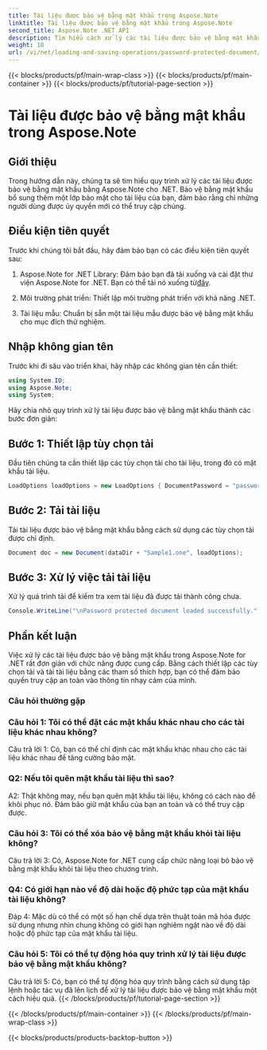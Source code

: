 ```yaml
---
title: Tài liệu được bảo vệ bằng mật khẩu trong Aspose.Note
linktitle: Tài liệu được bảo vệ bằng mật khẩu trong Aspose.Note
second_title: Aspose.Note .NET API
description: Tìm hiểu cách xử lý các tài liệu được bảo vệ bằng mật khẩu bằng Aspose.Note for .NET. Bảo mật thông tin nhạy cảm của bạn một cách dễ dàng.
weight: 18
url: /vi/net/loading-and-saving-operations/password-protected-document/
---
```


{{< blocks/products/pf/main-wrap-class >}}
{{< blocks/products/pf/main-container >}}
{{< blocks/products/pf/tutorial-page-section >}}

# Tài liệu được bảo vệ bằng mật khẩu trong Aspose.Note

## Giới thiệu

Trong hướng dẫn này, chúng ta sẽ tìm hiểu quy trình xử lý các tài liệu được bảo vệ bằng mật khẩu bằng Aspose.Note cho .NET. Bảo vệ bằng mật khẩu bổ sung thêm một lớp bảo mật cho tài liệu của bạn, đảm bảo rằng chỉ những người dùng được ủy quyền mới có thể truy cập chúng.

## Điều kiện tiên quyết

Trước khi chúng tôi bắt đầu, hãy đảm bảo bạn có các điều kiện tiên quyết sau:

1. Aspose.Note for .NET Library: Đảm bảo bạn đã tải xuống và cài đặt thư viện Aspose.Note for .NET. Bạn có thể tải nó xuống từ[đây](https://releases.aspose.com/note/net/).

2. Môi trường phát triển: Thiết lập môi trường phát triển với khả năng .NET.

3. Tài liệu mẫu: Chuẩn bị sẵn một tài liệu mẫu được bảo vệ bằng mật khẩu cho mục đích thử nghiệm.

## Nhập không gian tên

Trước khi đi sâu vào triển khai, hãy nhập các không gian tên cần thiết:

```csharp
using System.IO;
using Aspose.Note;
using System;
```

Hãy chia nhỏ quy trình xử lý tài liệu được bảo vệ bằng mật khẩu thành các bước đơn giản:

## Bước 1: Thiết lập tùy chọn tải

Đầu tiên chúng ta cần thiết lập các tùy chọn tải cho tài liệu, trong đó có mật khẩu tài liệu.

```csharp
LoadOptions loadOptions = new LoadOptions { DocumentPassword = "password" };
```

## Bước 2: Tải tài liệu

Tải tài liệu được bảo vệ bằng mật khẩu bằng cách sử dụng các tùy chọn tải được chỉ định.

```csharp
Document doc = new Document(dataDir + "Sample1.one", loadOptions);
```

## Bước 3: Xử lý việc tải tài liệu

Xử lý quá trình tải để kiểm tra xem tài liệu đã được tải thành công chưa.

```csharp
Console.WriteLine("\nPassword protected document loaded successfully.");
```

## Phần kết luận

Việc xử lý các tài liệu được bảo vệ bằng mật khẩu trong Aspose.Note for .NET rất đơn giản với chức năng được cung cấp. Bằng cách thiết lập các tùy chọn tải và tải tài liệu bằng các tham số thích hợp, bạn có thể đảm bảo quyền truy cập an toàn vào thông tin nhạy cảm của mình.

### Câu hỏi thường gặp

### Câu hỏi 1: Tôi có thể đặt các mật khẩu khác nhau cho các tài liệu khác nhau không?

Câu trả lời 1: Có, bạn có thể chỉ định các mật khẩu khác nhau cho các tài liệu khác nhau để tăng cường bảo mật.

### Q2: Nếu tôi quên mật khẩu tài liệu thì sao?

A2: Thật không may, nếu bạn quên mật khẩu tài liệu, không có cách nào để khôi phục nó. Đảm bảo giữ mật khẩu của bạn an toàn và có thể truy cập được.

### Câu hỏi 3: Tôi có thể xóa bảo vệ bằng mật khẩu khỏi tài liệu không?

Câu trả lời 3: Có, Aspose.Note for .NET cung cấp chức năng loại bỏ bảo vệ bằng mật khẩu khỏi tài liệu theo chương trình.

### Q4: Có giới hạn nào về độ dài hoặc độ phức tạp của mật khẩu tài liệu không?

Đáp 4: Mặc dù có thể có một số hạn chế dựa trên thuật toán mã hóa được sử dụng nhưng nhìn chung không có giới hạn nghiêm ngặt nào về độ dài hoặc độ phức tạp của mật khẩu tài liệu.

### Câu hỏi 5: Tôi có thể tự động hóa quy trình xử lý tài liệu được bảo vệ bằng mật khẩu không?

Câu trả lời 5: Có, bạn có thể tự động hóa quy trình bằng cách sử dụng tập lệnh hoặc tác vụ đã lên lịch để xử lý tài liệu được bảo vệ bằng mật khẩu một cách hiệu quả.
{{< /blocks/products/pf/tutorial-page-section >}}

{{< /blocks/products/pf/main-container >}}
{{< /blocks/products/pf/main-wrap-class >}}

{{< blocks/products/products-backtop-button >}}
